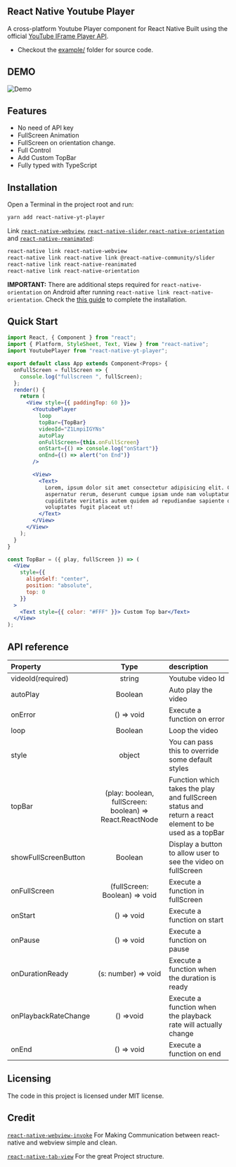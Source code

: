 ## React Native Youtube Player

A cross-platform Youtube Player component for React Native Built using the official [YouTube IFrame Player API](https://developers.google.com/youtube/iframe_api_reference).

- Checkout the [example/](https://github.com/barmej/react-native-youtube-player/tree/master/example) folder for source code.

## DEMO

![Demo](https://raw.githubusercontent.com/barmej/react-native-youtube-player/master/demo.gif)

## Features

- No need of API key
- FullScreen Animation
- FullScreen on orientation change.
- Full Control
- Add Custom TopBar
- Fully typed with TypeScript

## Installation

Open a Terminal in the project root and run:

```sh
yarn add react-native-yt-player
```

Link [`react-native-webview`](https://github.com/react-native-community/react-native-webview), [`react-native-slider`](https://github.com/react-native-community/react-native-slider),[`react-native-orientation`](https://github.com/yamill/react-native-orientation) and [`react-native-reanimated`](https://github.com/kmagiera/react-native-reanimated):

```sh
react-native link react-native-webview
react-native link react-native link @react-native-community/slider
react-native link react-native-reanimated
react-native link react-native-orientation
```

**IMPORTANT:** There are additional steps required for `react-native-orientation` on Android after running `react-native link react-native-orientation`. Check the [this guide](https://github.com/yamill/react-native-orientation#configuration) to complete the installation.

## Quick Start

```jsx
import React, { Component } from "react";
import { Platform, StyleSheet, Text, View } from "react-native";
import YoutubePlayer from "react-native-yt-player";

export default class App extends Component<Props> {
  onFullScreen = fullScreen => {
    console.log("fullscreen ", fullScreen);
  };
  render() {
    return (
      <View style={{ paddingTop: 60 }}>
        <YoutubePlayer
          loop
          topBar={TopBar}
          videoId="Z1LmpiIGYNs"
          autoPlay
          onFullScreen={this.onFullScreen}
          onStart={() => console.log("onStart")}
          onEnd={() => alert("on End")}
        />

        <View>
          <Text>
            Lorem, ipsum dolor sit amet consectetur adipisicing elit. Commodi,
            aspernatur rerum, deserunt cumque ipsam unde nam voluptatum tenetur
            cupiditate veritatis autem quidem ad repudiandae sapiente odit
            voluptates fugit placeat ut!
          </Text>
        </View>
      </View>
    );
  }
}

const TopBar = ({ play, fullScreen }) => (
  <View
    style={{
      alignSelf: "center",
      position: "absolute",
      top: 0
    }}
  >
    <Text style={{ color: "#FFF" }}> Custom Top bar</Text>
  </View>
);
```

## API reference
|   Property    |      Type     |  description  |
| :---          | :---:          |:---          |
| videoId(required)| string     | Youtube video Id  |
| autoPlay      |  Boolean      | Auto play the video |
  onError       |  () => void   |Execute a function on error     |
| loop| Boolean   | Loop the video|
| style         | object        | You can pass this to override some default styles |
| topBar        | (play: boolean, fullScreen: boolean) => React.ReactNode  | Function which takes  the play and fullScreen status and return a react element to be used as a topBar   |
| showFullScreenButton| Boolean |   Display a button to allow user to see the video on fullScreen     |
| onFullScreen  | (fullScreen: Boolean) => void | Execute a function in fullScreen |
| onStart       | () => void    | Execute a function on start |
| onPause       | () => void   | Execute a function on pause   |
|onDurationReady| (s: number) => void    |Execute a function when the duration is ready |
|onPlaybackRateChange | () =>void |  Execute a function when the playback rate will actually change |
|onEnd          | () => void   | Execute a function on end |


## Licensing

The code in this project is licensed under MIT license.

## Credit

[`react-native-webview-invoke`](https://github.com/pinqy520/react-native-webview-invoke) For Making Communication between react-native and webview simple and clean.

[`react-native-tab-view`](https://github.com/react-native-community/react-native-tab-view) For the great Project structure.
